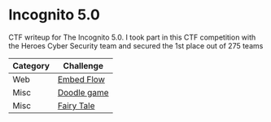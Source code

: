 # Incognito 5.0
CTF writeup for The Incognito 5.0. I took part in this CTF competition with the Heroes Cyber Security team and secured the 1st place out of 275 teams

| Category | Challenge |
| --- | --- |
| Web | [Embed Flow](/2024/Incognito%205.0/Embed%20Flow/)
| Misc | [Doodle game](/2024/Incognito%205.0/Doodle%20game/)
| Misc | [Fairy Tale](/2024/Incognito%205.0/Fairy%20Tale/)